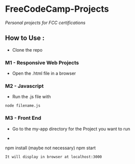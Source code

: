 # FreeCodeCamp-Projects
*Personal projects for FCC certifications*

## How to Use :

* Clone the repo

### M1 - Responsive Web Projects
* Open the .html file in a browser

### M2 - Javascript
* Run the .js file with 
``` 
node filename.js
``` 
### M3 - Front End
* Go to the my-app directory for the Project you want to run
* ``` 
npm install (maybe not necessary)
npm start 
```
It will display in browser at localhost:3000
